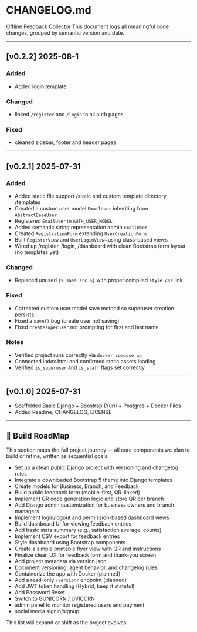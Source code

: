 # CHANGELOG.md

Offline Feedback Collector
This document logs all meaningful code changes, grouped by semantic version and date.

---
## [v0.2.2] 2025-08-1
### Added
- Added login template


### Changed
- linked `/register` and `/login` to all auth pages

### Fixed
- cleaned sidebar, footer and header pages 

---

## [v0.2.1] 2025-07-31
### Added
- Added static file support /static and custom template directory /templates
- Created a custom user model `EmailUser` inheriting from `AbstractBaseUser`
- Registered `EmailUser` in `AUTH_USER_MODEL`
- Added semantic string representation admin `EmailUser`
- Created `RegistrationForm` extending `UserCreationForm`
- Built `RegisterView` and `UserLoginView`~using class-based views
- Wired up /register, /login, /dashboard with clean Bootstrap form layout (no templates yet)

### Changed
- Replaced unused ```{% sass_src %}``` with proper compiled `style.css` link

### Fixed
- Corrected custom user model save method so superuser creation persists.
- Fixed a `save()` bug (create user not saving)
- Fixed `createsuperuser` not prompting for first and last name

### Notes
- Verified project runs correctly via ```docker compose up```
- Connected index.html and confirmed static assets loading
- Verified `is_superuser` and `is_staff` flags set correctly

---

## [v0.1.0] 2025-07-31
- Scaffolded Basic Django + Boostrap (Yuri) + Postgres + Docker Files
- Added Readme, CHANGELOG, LICENSE

---

## 🧭 Build RoadMap

This section maps the full project journey — all core components we plan to build or refine, written as sequential goals.

- Set up a clean public Django project with versioning and changelog rules
- Integrate a downloaded Bootstrap 5 theme into Django templates
- Create models for Business, Branch, and Feedback
- Build public feedback form (mobile-first, QR-linked)
- Implement QR code generation logic and store QR per branch
- Add Django admin customization for business owners and branch managers
- Implement login/logout and permission-based dashboard views
- Build dashboard UI for viewing feedback entries
- Add basic stats summary (e.g., satisfaction average, counts)
- Implement CSV export for feedback entries
- Style dashboard using Bootstrap components
- Create a simple printable flyer view with QR and instructions
- Finalize clean UX for feedback form and thank-you screen
- Add project metadata via version.json
- Document versioning, agent behavior, and changelog rules
- Containerize the app with Docker (planned)
- Add a read-only `/version/` endpoint (planned)
- Add JWT token handling (Hybrid, keep it stateful)
- Add Password Reset
- Switch to GUNICORN / UVICORN
- admin panel to monitor registered users and payment
- social media signin/signup

This list will expand or shift as the project evolves.